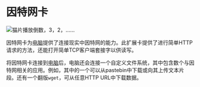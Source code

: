 # 因特网卡

![猫片播放倒数，3，2，……](oredict:opencomputers:internetCard)

因特网卡为[电脑](../general/computer.md)提供了连接现实中因特网的能力。此扩展卡提供了进行简单HTTP请求的方法，还能打开简单TCP客户端套接字以供读写。

将因特网卡连接到[电脑](../general/computer.md)后，电脑还会连接一个自定义文件系统，其中包含数个与因特网相关的应用。例如，其中的一个可以从pastebin中下载或向其上传文本片段。还有一个翻版`wget`，可从任意HTTP URL中下载数据。
